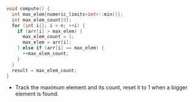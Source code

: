 ```cpp
void compute() {
  int max_elem{numeric_limits<int>::min()};
  int max_elem_count{0};
  for (int i{}; i < n; ++i) {
    if (arr[i] > max_elem) {
      max_elem_count = 1;
      max_elem = arr[i];
    } else if (arr[i] == max_elem) {
      ++max_elem_count;
    }
  }
  result = max_elem_count;
}
```

- Track the maximum element and its count, reset it to 1 when a bigger element is found.